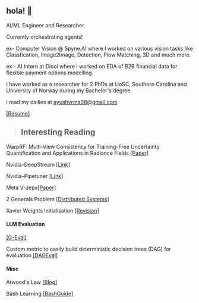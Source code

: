 ## hola! 👋
AI/ML Engineer and Researcher.

Currently orchestrating agents!

ex- Computer Vision @ Spyne.AI where I worked on various vision tasks like Classfication, Image2Image, Detection, Flow Matching, 3D and much more.

ex - AI Intern at Diool where I worked on EDA of B2B financial data for flexible payment options modelling.

I have worked as a researcher for 2 PhDs at UoSC, Southern Carolina and University of Norway during my Bachelor's degree.



i read my dailies at ayushvrma08@gmail.com

[[Resume]](https://docs.google.com/document/d/1OGQpu8eGOHEbdqdFbavHFcaifj8q1A06/edit?usp=sharing&ouid=102209990057688930454&rtpof=true&sd=true)

>## Interesting Reading

WarpRF: Multi-View Consistency for Training-Free Uncertainty Quantification
and Applications in Radiance Fields [[Paper]](https://arxiv.org/pdf/2506.22433v1)

Nvidia-DeepStream [[Link]](https://developer.nvidia.com/deepstream-sdk) 

Nvidia-Pipetuner [[Link]](https://catalog.ngc.nvidia.com/orgs/nvidia/containers/pipetuner)



Meta V-Jepa[[Paper]](https://ai.meta.com/research/publications/revisiting-feature-prediction-for-learning-visual-representations-from-video/)

2 Generals Problem [[Distributed Systems]](https://youtu.be/MSU6coE1j8M?si=CoKWl85wjFoM598S)

Xavier Weights Initialisation [[Revision]](https://prateekvjoshi.com/2016/03/29/understanding-xavier-initialization-in-deep-neural-networks/)

#### LLM Evaluation
[[G-Eval]](https://en.wikipedia.org/wiki/Spearman%27s_rank_correlation_coefficient)

Custom metric to easily build deterministic decision trees (DAG) for evaluation [[DAGEval]](https://deepeval.com/docs/metrics-dag)

#### Misc
Atwood's Law [[Blog]](https://blog.codinghorror.com/the-principle-of-least-power/)

Bash Learning [[BashGuide]](https://mywiki.wooledge.org/BashGuide)
